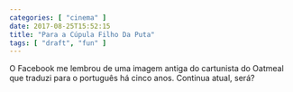 ```yaml
---
categories: [ "cinema" ]
date: 2017-08-25T15:52:15
title: "Para a Cúpula Filho Da Puta"
tags: [ "draft", "fun" ]
---
```

O Facebook me lembrou de uma imagem antiga do cartunista do Oatmeal que traduzi para o português há cinco anos. Continua atual, será?


